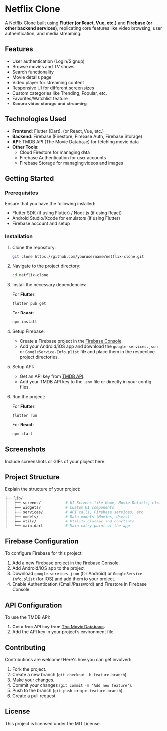 
# Netflix Clone

A Netflix Clone built using **Flutter (or React, Vue, etc.)** and **Firebase (or other backend services)**, replicating core features like video browsing, user authentication, and media streaming.

## Features

- User authentication (Login/Signup)
- Browse movies and TV shows
- Search functionality
- Movie details page
- Video player for streaming content
- Responsive UI for different screen sizes
- Custom categories like Trending, Popular, etc.
- Favorites/Watchlist feature
- Secure video storage and streaming

## Technologies Used

- **Frontend**: Flutter (Dart), (or React, Vue, etc.)
- **Backend**: Firebase (Firestore, Firebase Auth, Firebase Storage)
- **API**: TMDB API (The Movie Database) for fetching movie data
- **Other Tools**: 
  - Cloud Firestore for managing data
  - Firebase Authentication for user accounts
  - Firebase Storage for managing videos and images

## Getting Started

### Prerequisites

Ensure that you have the following installed:

- Flutter SDK (if using Flutter) / Node.js (if using React)
- Android Studio/Xcode for emulators (if using Flutter)
- Firebase account and setup

### Installation

1. Clone the repository:
   ```bash
   git clone https://github.com/yourusername/netflix-clone.git
   ```
2. Navigate to the project directory:
   ```bash
   cd netflix-clone
   ```

3. Install the necessary dependencies:

   For **Flutter**:
   ```bash
   flutter pub get
   ```

   For **React**:
   ```bash
   npm install
   ```

4. Setup Firebase:

   - Create a Firebase project in the [Firebase Console](https://console.firebase.google.com/).
   - Add your Android/iOS app and download the `google-services.json` or `GoogleService-Info.plist` file and place them in the respective project directories.

5. Setup API:

   - Get an API key from [TMDB API](https://www.themoviedb.org/documentation/api).
   - Add your TMDB API key to the `.env` file or directly in your config files.

6. Run the project:

   For **Flutter**:
   ```bash
   flutter run
   ```

   For **React**:
   ```bash
   npm start
   ```

## Screenshots

Include screenshots or GIFs of your project here.

## Project Structure

Explain the structure of your project:

```bash
├── lib/
│   ├── screens/           # UI Screens like Home, Movie Details, etc.
│   ├── widgets/           # Custom UI components
│   ├── services/          # API calls, Firebase services, etc.
│   ├── models/            # Data models (Movies, Users)
│   ├── utils/             # Utility classes and constants
│   └── main.dart          # Main entry point of the app
```

## Firebase Configuration

To configure Firebase for this project:

1. Add a new Firebase project in the Firebase Console.
2. Add Android/iOS app to the project.
3. Download `google-services.json` (for Android) or `GoogleService-Info.plist` (for iOS) and add them to your project.
4. Enable Authentication (Email/Password) and Firestore in Firebase Console.

## API Configuration

To use the TMDB API:

1. Get a free API key from [The Movie Database](https://www.themoviedb.org/documentation/api).
2. Add the API key in your project’s environment file.

## Contributing

Contributions are welcome! Here's how you can get involved:

1. Fork the project.
2. Create a new branch (`git checkout -b feature-branch`).
3. Make your changes.
4. Commit your changes (`git commit -m 'Add new feature'`).
5. Push to the branch (`git push origin feature-branch`).
6. Create a pull request.

## License

This project is licensed under the MIT License.
